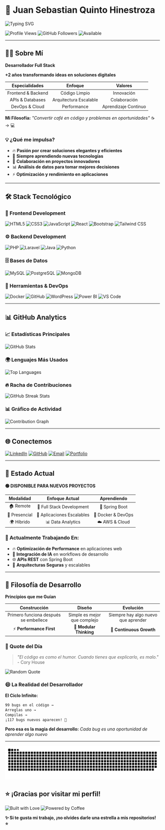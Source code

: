 # 🚀 Juan Sebastian Quinto Hinestroza

![Typing SVG](https://readme-typing-svg.herokuapp.com?font=Fira+Code&size=30&duration=3000&pause=1000&color=00D4FF&center=true&vCenter=true&width=600&lines=Desarrollador+Full+Stack;Creando+soluciones+innovadoras;Transformando+ideas+en+realidad;Apasionado+por+la+tecnología)

![Profile Views](https://komarev.com/ghpvc/?username=0xjuans&label=Visitas+al+perfil&color=0e75b6&style=flat)
![GitHub Followers](https://img.shields.io/github/followers/0xjuans?label=Seguidores&style=social)
![Available](https://img.shields.io/badge/Disponible-Para%20proyectos-brightgreen)

---

## 👨‍💻 Sobre Mí

**Desarrollador Full Stack**

**+2 años transformando ideas en soluciones digitales**

| Especialidades | Enfoque | Valores |
|:---:|:---:|:---:|
| Frontend & Backend | Código Limpio | Innovación |
| APIs & Databases | Arquitectura Escalable | Colaboración |
| DevOps & Cloud | Performance | Aprendizaje Continuo |

**Mi Filosofía:** *"Convertir café en código y problemas en oportunidades"* ☕️ → 💻

### 💡 ¿Qué me impulsa?

- 🔥 **Pasión por crear soluciones elegantes y eficientes**
- 🌱 **Siempre aprendiendo nuevas tecnologías**
- 🤝 **Colaboración en proyectos innovadores**
- 📊 **Análisis de datos para tomar mejores decisiones**
- ⚡ **Optimización y rendimiento en aplicaciones**

---

## 🛠️ Stack Tecnológico

### 🎨 Frontend Development

![HTML5](https://img.shields.io/badge/HTML5-E34F26?style=for-the-badge&logo=html5&logoColor=white)
![CSS3](https://img.shields.io/badge/CSS3-1572B6?style=for-the-badge&logo=css3&logoColor=white)
![JavaScript](https://img.shields.io/badge/JavaScript-F7DF1E?style=for-the-badge&logo=javascript&logoColor=black)
![React](https://img.shields.io/badge/React-20232A?style=for-the-badge&logo=react&logoColor=61DAFB)
![Bootstrap](https://img.shields.io/badge/Bootstrap-563D7C?style=for-the-badge&logo=bootstrap&logoColor=white)
![Tailwind CSS](https://img.shields.io/badge/Tailwind_CSS-38B2AC?style=for-the-badge&logo=tailwind-css&logoColor=white)

### ⚙️ Backend Development

![PHP](https://img.shields.io/badge/PHP-777BB4?style=for-the-badge&logo=php&logoColor=white)
![Laravel](https://img.shields.io/badge/Laravel-FF2D20?style=for-the-badge&logo=laravel&logoColor=white)
![Java](https://img.shields.io/badge/Java-ED8B00?style=for-the-badge&logo=openjdk&logoColor=white)
![Python](https://img.shields.io/badge/Python-3776AB?style=for-the-badge&logo=python&logoColor=white)

### 🗄️ Bases de Datos

![MySQL](https://img.shields.io/badge/MySQL-00000F?style=for-the-badge&logo=mysql&logoColor=white)
![PostgreSQL](https://img.shields.io/badge/PostgreSQL-316192?style=for-the-badge&logo=postgresql&logoColor=white)
![MongoDB](https://img.shields.io/badge/MongoDB-4EA94B?style=for-the-badge&logo=mongodb&logoColor=white)

### 🔧 Herramientas & DevOps

![Docker](https://img.shields.io/badge/Docker-2496ED?style=for-the-badge&logo=docker&logoColor=white)
![GitHub](https://img.shields.io/badge/GitHub-100000?style=for-the-badge&logo=github&logoColor=white)
![WordPress](https://img.shields.io/badge/WordPress-21759B?style=for-the-badge&logo=wordpress&logoColor=white)
![Power BI](https://img.shields.io/badge/Power_BI-F2C811?style=for-the-badge&logo=powerbi&logoColor=black)
![VS Code](https://img.shields.io/badge/Visual_Studio_Code-0078D4?style=for-the-badge&logo=visual%20studio%20code&logoColor=white)

---

## 📊 GitHub Analytics

### 📈 Estadísticas Principales

![GitHub Stats](https://github-readme-stats.vercel.app/api?username=0xjuans&show_icons=true&theme=tokyonight&include_all_commits=true&count_private=true)

### 🌍 Lenguajes Más Usados

![Top Languages](https://github-readme-stats.vercel.app/api/top-langs/?username=0xjuans&layout=compact&langs_count=8&theme=tokyonight)

### 🔥 Racha de Contribuciones

![GitHub Streak Stats](https://streak-stats.demolab.com/?user=0xjuans&theme=tokyonight)

### 📊 Gráfico de Actividad

![Contribution Graph](https://github-readme-activity-graph.vercel.app/graph?username=0xjuans&theme=tokyo-night&bg_color=1a1b27&color=70a5fd&line=bf91f3&point=38bdae&area=true&hide_border=true)

---

## 🌐 Conectemos

[![LinkedIn](https://img.shields.io/badge/LinkedIn-0077B5?style=for-the-badge&logo=linkedin&logoColor=white)](https://linkedin.com/in/tu-perfil)
[![GitHub](https://img.shields.io/badge/GitHub-100000?style=for-the-badge&logo=github&logoColor=white)](https://github.com/0xjuans)
[![Email](https://img.shields.io/badge/Email-D14836?style=for-the-badge&logo=gmail&logoColor=white)](mailto:tu-email@gmail.com)
[![Portfolio](https://img.shields.io/badge/Portfolio-FF5722?style=for-the-badge&logo=google-chrome&logoColor=white)](https://tu-portfolio.com)

---

## 🚀 Estado Actual

**🟢 DISPONIBLE PARA NUEVOS PROYECTOS**

| Modalidad | Enfoque Actual | Aprendiendo |
|:---:|:---:|:---:|
| 🏠 Remote | 🔄 Full Stack Development | 🍃 Spring Boot |
| 🏢 Presencial | 🚀 Aplicaciones Escalables | 🐳 Docker & DevOps |
| 🌍 Híbrido | 📊 Data Analytics | ☁️ AWS & Cloud |

### 🎨 Actualmente Trabajando En:

- 🔥 **Optimización de Performance** en aplicaciones web
- 🤖 **Integración de IA** en workflows de desarrollo  
- 🌐 **APIs REST** con Spring Boot
- 🔐 **Arquitecturas Seguras** y escalables

---

## 💭 Filosofía de Desarrollo

**Principios que me Guían**

| Construcción | Diseño | Evolución |
|:---:|:---:|:---:|
| Primero funciona después se embellece | Simple es mejor que complejo | Siempre hay algo nuevo que aprender |
| ⚡ **Performance First** | 🧩 **Modular Thinking** | 🔄 **Continuous Growth** |

### 🌟 Quote del Día

> *"El código es como el humor. Cuando tienes que explicarlo, es malo."* - Cory House

![Random Quote](https://quotes-github-readme.vercel.app/api?type=horizontal&theme=tokyonight)

### 😄 La Realidad del Desarrollador

**El Ciclo Infinito:**
```
99 bugs en el código → 
Arreglas uno → 
Compilas → 
¡117 bugs nuevos aparecen! 🐛
```

**Pero esa es la magia del desarrollo:** *Cada bug es una oportunidad de aprender algo nuevo*

---

![Snake Animation](https://raw.githubusercontent.com/platane/snk/output/github-contribution-grid-snake-dark.svg)

## ⭐ ¡Gracias por visitar mi perfil!

![Built with Love](https://forthebadge.com/images/badges/built-with-love.svg)
![Powered by Coffee](https://forthebadge.com/images/badges/powered-by-coffee.svg)

**✨ Si te gusta mi trabajo, ¡no olvides darle una estrella a mis repositorios! ⭐**